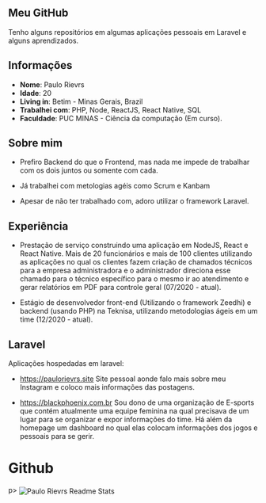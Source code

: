 ## Meu GitHub

Tenho alguns repositórios em algumas aplicações pessoais em Laravel e alguns aprendizados.

## Informações

* **Nome**: Paulo Rievrs
* **Idade**: 20
* **Living in**: Betim - Minas Gerais, Brazil
* **Trabalhei com**: PHP, Node, ReactJS, React Native, SQL
* **Faculdade**: PUC MINAS - Ciência da computação (Em curso).

## Sobre mim

* Prefiro Backend do que o Frontend, mas nada me impede de trabalhar com os dois juntos ou somente com cada.

* Já trabalhei com metologias agéis como Scrum e Kanbam

* Apesar de não ter trabalhado com, adoro utilizar o framework Laravel. 
  
 ## Experiência
 
* Prestação de serviço construindo uma aplicação em NodeJS, React e React Native. Mais
de 20 funcionários e mais de 100 clientes utilizando as aplicações no qual os clientes
fazem criação de chamados técnicos para a empresa administradora e o administrador
direciona esse chamado para o técnico específico para o mesmo ir ao atendimento e
gerar relatórios em PDF para controle geral (07/2020 - atual).

* Estágio de desenvolvedor front-end (Utilizando o framework Zeedhi) e backend (usando PHP) na Teknisa, utilizando metodologias ágeis em um time (12/2020 - atual).
  
## Laravel

Aplicações hospedadas em laravel:

* https://paulorievrs.site
  Site pessoal aonde falo mais sobre meu Instagram e coloco mais informações das postagens.
 
* https://blackphoenix.com.br
  Sou dono de uma organização de E-sports que contém atualmente uma equipe feminina na qual precisava de um lugar para se organizar e expor informações do time. Há além da homepage um dashboard no qual elas colocam informações dos jogos e pessoais para se gerir.

# Github

p> <img align= "center" src="https://github-readme-stats.vercel.app/api?username=paulorievrs&show_icons=true&theme=radical" alt="Paulo Rievrs Readme Stats" ></p>
